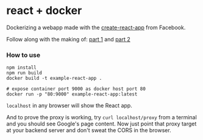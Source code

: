 # react + docker

Dockerizing a webapp made with the [create-react-app](https://github.com/facebookincubator/create-react-app) from Facebook.

Follow along with the making of: [part 1](https://lombardo-chcg.github.io/tools/2017/08/13/react-+-docker.html) and [part 2](https://lombardo-chcg.github.io/tools/2017/08/16/react-+-docker,-part-2.html)

### How to use

```
npm install
npm run build
docker build -t example-react-app .

# expose container port 9000 as docker host port 80
docker run -p "80:9000" example-react-app:latest
```

`localhost` in any browser will show the React app.

And to prove the proxy is working, try `curl localhost/proxy` from a terminal and you should see Google's page content.  Now just point that proxy target at your backend server and don't sweat the CORS in the browser. 
